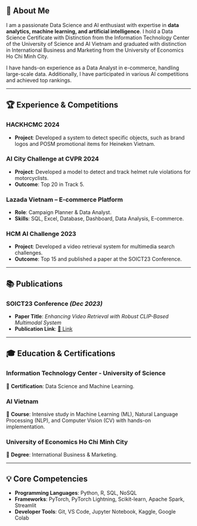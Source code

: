 ## 👋 About Me
I am a passionate Data Science and AI enthusiast with expertise in **data analytics, machine learning, and artificial intelligence**. I hold a Data Science Certificate with Distinction from the Information Technology Center of the University of Science and AI Vietnam and graduated with distinction in International Business and Marketing from the University of Economics Ho Chi Minh City.

I have hands-on experience as a Data Analyst in e-commerce, handling large-scale data. Additionally, I have participated in various AI competitions and achieved top rankings.

---

## 🏆 Experience & Competitions
### HACKHCMC 2024 
- **Project**: Developed a system to detect specific objects, such as brand logos and POSM promotional items for Heineken Vietnam.

### AI City Challenge at CVPR 2024 
- **Project**: Developed a model to detect and track helmet rule violations for motorcyclists.
- **Outcome**: Top 20 in Track 5.

### Lazada Vietnam – E-commerce Platform 
- **Role**: Campaign Planner & Data Analyst.
- **Skills**: SQL, Excel, Database, Dashboard, Data Analysis, E-commerce.

### HCM AI Challenge 2023 
- **Project**: Developed a video retrieval system for multimedia search challenges.
- **Outcome**: Top 15 and published a paper at the SOICT23 Conference.

---

## 📚 Publications
### **SOICT23 Conference** *(Dec 2023)*
- **Paper Title**: *Enhancing Video Retrieval with Robust CLIP-Based Multimodal System*
- **Publication Link**: [🔗 Link](https://dl.acm.org/doi/10.1145/3628797.3629011)

---

## 🎓 Education & Certifications
### Information Technology Center - University of Science 
🔹 **Certification**: Data Science and Machine Learning.

### AI Vietnam 
🔹 **Course**: Intensive study in Machine Learning (ML), Natural Language Processing (NLP), and Computer Vision (CV) with hands-on implementation.

### University of Economics Ho Chi Minh City 
🔹 **Degree**: International Business & Marketing.

---

## 💡 Core Competencies
- **Programming Languages**: Python, R, SQL, NoSQL
- **Frameworks**: PyTorch, PyTorch Lightning, Scikit-learn, Apache Spark, Streamlit
- **Developer Tools**: Git, VS Code, Jupyter Notebook, Kaggle, Google Colab
